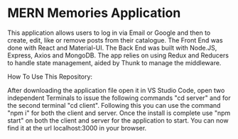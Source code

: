 # MERN Memories Application
 
This application allows users to log in via Email or Google and then to create, edit, like or remove posts from their catalogue. The Front End was done with React and Material-UI. The Back End was built with Node.JS, Express, Axios and MongoDB. The app relies on using Redux and Reducers to handle state management, aided by Thunk to manage the middleware.

How To Use This Repository:

After downloading the application file open it in VS Studio Code, open two independent Terminals to issue the following commands "cd server" and for the second terminal "cd client".
Following this you can use the command "npm i" for both the client and server.
Once the install is complete use "npm start" on both the client and server for the application to start. You can now find it at the url localhost:3000 in your browser.
